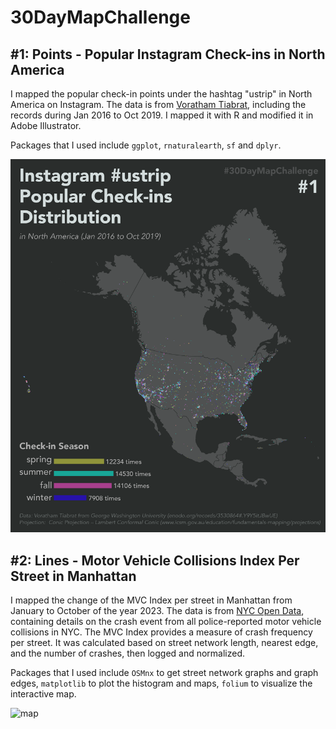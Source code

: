 # 30DayMapChallenge

## #1: Points - Popular Instagram Check-ins in North America

I mapped the popular check-in points under the hashtag "ustrip" in North America on Instagram. The data is from [Voratham Tiabrat](https://zenodo.org/records/3530864#.Y9Y5itJBwUE), including the records during Jan 2016 to Oct 2019. I mapped it with R and modified it in Adobe Illustrator. 

Packages that I used include `ggplot`, `rnaturalearth`, `sf` and `dplyr`.

![map](https://github.com/cyber-hbliu/30DayMapChallenge/blob/1f28f8f404d33ab921691dc18219d583cce79363/1/map.png)



## #2: Lines - Motor Vehicle Collisions Index Per Street in Manhattan

I mapped the change of the MVC Index per street in Manhattan from January to October of the year 2023. The data is from [NYC Open Data](https://data.cityofnewyork.us/Public-Safety/Motor-Vehicle-Collisions-Crashes/h9gi-nx95), containing details on the crash event from all police-reported motor vehicle collisions in NYC. The MVC Index provides a measure of crash frequency per street. It was calculated based on street network length, nearest edge, and the number of crashes, then logged and normalized.

Packages that I used include `OSMnx` to get street network graphs and graph edges, `matplotlib` to plot the histogram and maps, `folium` to visualize the interactive map.

![map](https://github.com/cyber-hbliu/30DayMapChallenge/blob/260b059e83e6f1ac74e942f3724594e099f550cc/2/1.gif)
